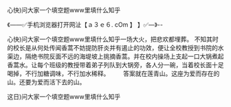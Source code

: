 心快)问大家一个填空题www里填什么知乎

《——✅手机浏览器打开网沚【ａ３ｅ６. cOm 】 】✅—》--

心快)问大家一个填空题www里填什么知乎一场大火，把悲欢都埋葬。
不知其时的校长是从何处传闻香蒿不妨提防肝炎并有遏止的功效，便让全校教授到书院的水渠边，隔绝书院反面不远的海堤坡上挑摘香蒿。并在校内操场上支起一口大锅煮起香蒿水。让每个班级的教授带着弟子列队到大锅旁，各人分一碗，当着校长面十足喝掉，不行加糖调味，不行加水稀释。
　　答案就在莲青山。这座为爱而存在的山。还要为爱而活下去的山。





这日)问大家一个填空题www里填什么知乎
